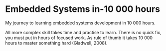 # Embedded Systems in-10 000 hours

My journey to learning embedded systems development in 10 000 hours.

All more complex skill takes time and practise to learn. There is no quick fix, you must put in hours of focused work. As rule of thumb it takes 10 000 hours to master something hard (Gladwell, 2008).
